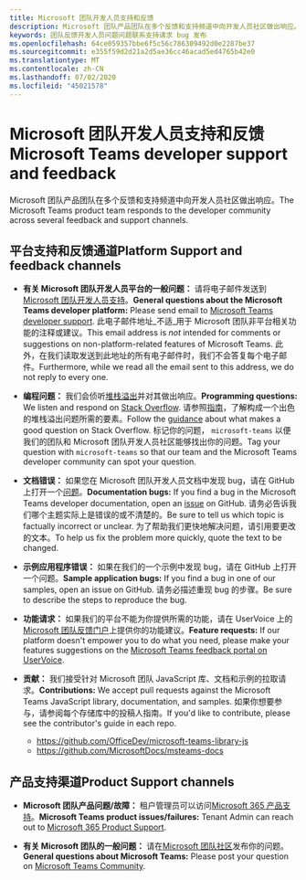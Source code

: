```yaml
---
title: Microsoft 团队开发人员支持和反馈
description: Microsoft 团队产品团队在多个反馈和支持频道中向开发人员社区做出响应。
keywords: 团队反馈开发人员问题问题联系支持请求 bug 发布
ms.openlocfilehash: 64ce059357bbe6f5c56c786309492d0e2287be37
ms.sourcegitcommit: e355f59d2d21a2d5ae36cc46acad5ed4765b42e0
ms.translationtype: MT
ms.contentlocale: zh-CN
ms.lasthandoff: 07/02/2020
ms.locfileid: "45021578"
---
```

# <a name="microsoft-teams-developer-support-and-feedback"></a><span data-ttu-id="ed6c7-104">Microsoft 团队开发人员支持和反馈</span><span class="sxs-lookup"><span data-stu-id="ed6c7-104">Microsoft Teams developer support and feedback</span></span>

<span data-ttu-id="ed6c7-105">Microsoft 团队产品团队在多个反馈和支持频道中向开发人员社区做出响应。</span><span class="sxs-lookup"><span data-stu-id="ed6c7-105">The Microsoft Teams product team responds to the developer community across several feedback and support channels.</span></span>

## <a name="platform-support-and-feedback-channels"></a><span data-ttu-id="ed6c7-106">平台支持和反馈通道</span><span class="sxs-lookup"><span data-stu-id="ed6c7-106">Platform Support and feedback channels</span></span>

- <span data-ttu-id="ed6c7-107">**有关 Microsoft 团队开发人员平台的一般问题：** 请将电子邮件发送到[Microsoft 团队开发人员支持](mailto:microsoftteamsdev@microsoft.com)。</span><span class="sxs-lookup"><span data-stu-id="ed6c7-107">**General questions about the Microsoft Teams developer platform:** Please send email to [Microsoft Teams developer support](mailto:microsoftteamsdev@microsoft.com).</span></span> <span data-ttu-id="ed6c7-108">此电子邮件地址_不适_用于 Microsoft 团队非平台相关功能的注释或建议。</span><span class="sxs-lookup"><span data-stu-id="ed6c7-108">This email address is _not_ intended for comments or suggestions on non-platform-related features of Microsoft Teams.</span></span> <span data-ttu-id="ed6c7-109">此外，在我们读取发送到此地址的所有电子邮件时，我们不会答复每个电子邮件。</span><span class="sxs-lookup"><span data-stu-id="ed6c7-109">Furthermore, while we read all the email sent to this address, we do not reply to every one.</span></span>

- <span data-ttu-id="ed6c7-110">**编程问题：** 我们会侦听[堆栈溢出](http://stackoverflow.com/questions/tagged/microsoft-teams)并对其做出响应。</span><span class="sxs-lookup"><span data-stu-id="ed6c7-110">**Programming questions:** We listen and respond on [Stack Overflow](http://stackoverflow.com/questions/tagged/microsoft-teams).</span></span> <span data-ttu-id="ed6c7-111">请参照[指南](http://stackoverflow.com/tour)，了解构成一个出色的堆栈溢出问题所需的要素。</span><span class="sxs-lookup"><span data-stu-id="ed6c7-111">Follow the [guidance](http://stackoverflow.com/tour) about what makes a good question on Stack Overflow.</span></span> <span data-ttu-id="ed6c7-112">标记你的问题， `microsoft-teams` 以便我们的团队和 Microsoft 团队开发人员社区能够找出你的问题。</span><span class="sxs-lookup"><span data-stu-id="ed6c7-112">Tag your question with `microsoft-teams` so that our team and the Microsoft Teams developer community can spot your question.</span></span>

- <span data-ttu-id="ed6c7-113">**文档错误：** 如果您在 Microsoft 团队开发人员文档中发现 bug，请在 GitHub 上打开一个[问题](https://github.com/MicrosoftDocs/msteams-docs/issues)。</span><span class="sxs-lookup"><span data-stu-id="ed6c7-113">**Documentation bugs:** If you find a bug in the Microsoft Teams developer documentation, open an [issue](https://github.com/MicrosoftDocs/msteams-docs/issues) on GitHub.</span></span> <span data-ttu-id="ed6c7-114">请务必告诉我们哪个主题实际上是错误的或不清楚的。</span><span class="sxs-lookup"><span data-stu-id="ed6c7-114">Be sure to tell us which topic is factually incorrect or unclear.</span></span> <span data-ttu-id="ed6c7-115">为了帮助我们更快地解决问题，请引用要更改的文本。</span><span class="sxs-lookup"><span data-stu-id="ed6c7-115">To help us fix the problem more quickly, quote the text to be changed.</span></span>

- <span data-ttu-id="ed6c7-116">**示例应用程序错误：** 如果在我们的一个示例中发现 bug，请在 GitHub 上打开一个问题。</span><span class="sxs-lookup"><span data-stu-id="ed6c7-116">**Sample application bugs:** If you find a bug in one of our samples, open an issue on GitHub.</span></span> <span data-ttu-id="ed6c7-117">请务必描述重现 bug 的步骤。</span><span class="sxs-lookup"><span data-stu-id="ed6c7-117">Be sure to describe the steps to reproduce the bug.</span></span>

- <span data-ttu-id="ed6c7-118">**功能请求：** 如果我们的平台不能为你提供所需的功能，请在 UserVoice 上的[Microsoft 团队反馈门户](https://aka.ms/microsoftteamsplatformsuggestions)上提供你的功能建议。</span><span class="sxs-lookup"><span data-stu-id="ed6c7-118">**Feature requests:** If our platform doesn't empower you to do what you need, please make your features suggestions on the [Microsoft Teams feedback portal on UserVoice](https://aka.ms/microsoftteamsplatformsuggestions).</span></span>

- <span data-ttu-id="ed6c7-119">**贡献：** 我们接受针对 Microsoft 团队 JavaScript 库、文档和示例的拉取请求。</span><span class="sxs-lookup"><span data-stu-id="ed6c7-119">**Contributions:** We accept pull requests against the Microsoft Teams JavaScript library, documentation, and samples.</span></span> <span data-ttu-id="ed6c7-120">如果你想要参与，请参阅每个存储库中的投稿人指南。</span><span class="sxs-lookup"><span data-stu-id="ed6c7-120">If you'd like to contribute, please see the contributor's guide in each repo.</span></span>

  * https://github.com/OfficeDev/microsoft-teams-library-js
  * https://github.com/MicrosoftDocs/msteams-docs

## <a name="product-support-channels"></a><span data-ttu-id="ed6c7-121">产品支持渠道</span><span class="sxs-lookup"><span data-stu-id="ed6c7-121">Product Support channels</span></span>
- <span data-ttu-id="ed6c7-122">**Microsoft 团队产品问题/故障：** 租户管理员可以访问[Microsoft 365 产品支持](https://docs.microsoft.com/microsoft-365/admin/contact-support-for-business-products?view=o365-worldwide&tabs=online)。</span><span class="sxs-lookup"><span data-stu-id="ed6c7-122">**Microsoft Teams product issues/failures:** Tenant Admin can reach out to [Microsoft 365 Product Support](https://docs.microsoft.com/microsoft-365/admin/contact-support-for-business-products?view=o365-worldwide&tabs=online).</span></span>

- <span data-ttu-id="ed6c7-123">**有关 Microsoft 团队的一般问题：** 请在[Microsoft 团队社区](https://answers.microsoft.com/en-us/msteams/forum)发布你的问题。</span><span class="sxs-lookup"><span data-stu-id="ed6c7-123">**General questions about Microsoft Teams:** Please post your question on [Microsoft Teams Community](https://answers.microsoft.com/en-us/msteams/forum).</span></span>
